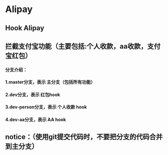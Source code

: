 # Alipay
## Hook Alipay 
## 拦截支付宝功能（主要包括:个人收款，aa收款，支付宝红包）

#### 分支介绍：
#### 1.master分支，表示 主分支（包括所有功能）
#### 2.dev分支，表示 红包hook
#### 3.dev-person分支，表示 个人收款 hook
#### 4.dev-aa分支，表示 AA hook
## notice：（使用git提交代码时，不要把分支的代码合并到主分支）
